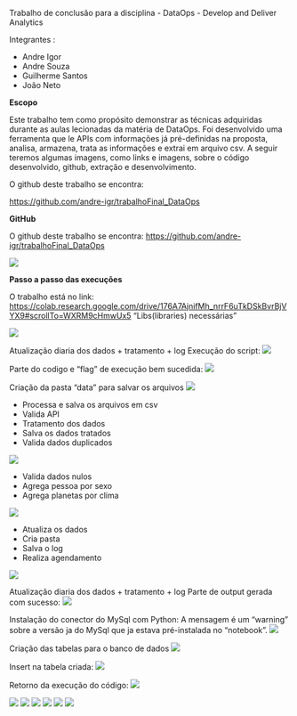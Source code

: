 Trabalho de conclusão para a disciplina - DataOps - Develop and Deliver Analytics

Integrantes :
- Andre Igor
- Andre Souza
- Guilherme Santos
- João Neto

**Escopo**

Este trabalho tem como propósito demonstrar as técnicas adquiridas durante as aulas lecionadas da matéria de DataOps.
Foi desenvolvido uma ferramenta que le APIs com informações já pré-definidas na proposta, analisa, armazena, trata as informações e extrai em arquivo csv.
A seguir teremos algumas imagens, como links e imagens, sobre o código desenvolvido, github, extração e desenvolvimento.

O github deste trabalho se encontra: 

<https://github.com/andre-igr/trabalhoFinal_DataOps>


**GitHub**

O github deste trabalho se encontra: 
<https://github.com/andre-igr/trabalhoFinal_DataOps>

<img src="/img/img01.jpg">


**Passo a passo das execuções**

O trabalho está no link:
<https://colab.research.google.com/drive/176A7AjnifMh_nrrF6uTkDSkBvrBjVYX9#scrollTo=WXRM9cHmwUx5>
“Libs(libraries) necessárias”

<img src="/img/img02.jpg">


Atualização diaria dos dados + tratamento + log
Execução do script:
<img src="/img/img03.jpg">

Parte do codigo e “flag” de execução bem sucedida:
<img src="/img/img04.jpg">


Criação da pasta “data” para salvar os arquivos
<img src="/img/img05.jpg">


- Processa e salva os arquivos em csv
- Valida API
- Tratamento dos dados
- Salva os dados tratados
- Valida dados duplicados
<img src="/img/img06.jpg">



- Valida dados nulos
- Agrega pessoa por sexo
- Agrega planetas por clima
<img src="/img/img07.jpg">


- Atualiza os dados
- Cria pasta
- Salva o log
- Realiza agendamento
<img src="/img/img08.jpg">


Atualização diaria dos dados + tratamento + log
Parte de output gerada com sucesso:
<img src="/img/img09.jpg">


Instalação do conector do MySql com Python:
A mensagem é um “warning” sobre a versão ja do MySql que ja estava pré-instalada no “notebook”.
<img src="/img/img10.jpg">


Criação das tabelas para o banco de dados
<img src="/img/img11.jpg">


Insert na tabela criada:
<img src="/img/img12.jpg">


Retorno da execução do código:
<img src="/img/img13.jpg">

<img src="/img/img14.jpg">

<img src="/img/img15.jpg">

<img src="/img/img16.jpg">

<img src="/img/img17.jpg">

<img src="/img/img18.jpg">

<img src="/img/img19.jpg">





